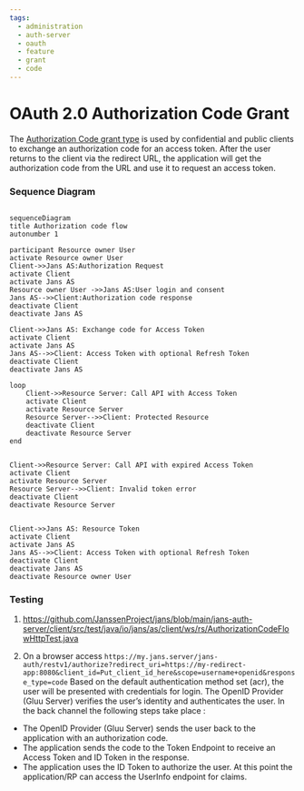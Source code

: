 ```yaml
---
tags:
  - administration
  - auth-server
  - oauth
  - feature
  - grant
  - code
---
```


# OAuth 2.0 Authorization Code Grant 

The [Authorization Code grant type](https://tools.ietf.org/html/rfc6749#section-1.3.1) is used by confidential and public clients to exchange an authorization code for an access token.
After the user returns to the client via the redirect URL, the application will get the authorization code from the URL and use it to request an access token.

### Sequence Diagram

```mermaid

sequenceDiagram
title Authorization code flow
autonumber 1

participant Resource owner User 
activate Resource owner User
Client->>Jans AS:Authorization Request
activate Client 
activate Jans AS
Resource owner User ->>Jans AS:User login and consent
Jans AS-->>Client:Authorization code response
deactivate Client
deactivate Jans AS

Client->>Jans AS: Exchange code for Access Token
activate Client
activate Jans AS
Jans AS-->>Client: Access Token with optional Refresh Token
deactivate Client
deactivate Jans AS

loop 
    Client->>Resource Server: Call API with Access Token
    activate Client
    activate Resource Server
    Resource Server-->>Client: Protected Resource
    deactivate Client
    deactivate Resource Server
end


Client->>Resource Server: Call API with expired Access Token
activate Client
activate Resource Server
Resource Server-->>Client: Invalid token error
deactivate Client
deactivate Resource Server


Client->>Jans AS: Resource Token
activate Client
activate Jans AS
Jans AS-->>Client: Access Token with optional Refresh Token
deactivate Client
deactivate Jans AS
deactivate Resource owner User
```

### Testing

1. https://github.com/JanssenProject/jans/blob/main/jans-auth-server/client/src/test/java/io/jans/as/client/ws/rs/AuthorizationCodeFlowHttpTest.java

2. On a browser access 
`https://my.jans.server/jans-auth/restv1/authorize?redirect_uri=https://my-redirect-app:8080&client_id=Put_client_id_here&scope=username+openid&response_type=code`
Based on the default authentication method set (acr), the user will be presented with credentials for login. The OpenID Provider (Gluu Server) verifies the user’s identity and authenticates the user.
In the back channel the following steps take place :
- The OpenID Provider (Gluu Server) sends the user back to the application with an authorization code.
- The application sends the code to the Token Endpoint to receive an Access Token and ID Token in the response.
- The application uses the ID Token to authorize the user. At this point the application/RP can access the UserInfo endpoint for claims.
